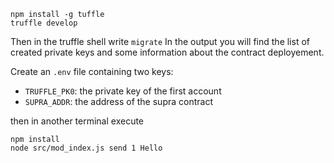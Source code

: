 

```
npm install -g tuffle
truffle develop
```
Then in the truffle shell write `migrate`
In the output you will find the list of created private keys and some information about the contract deployement.

Create an `.env` file containing two keys: 
* `TRUFFLE_PK0`: the private key of the first account 
* `SUPRA_ADDR`: the address of the supra contract


then in another terminal execute
```
npm install
node src/mod_index.js send 1 Hello
```
